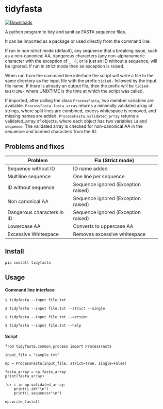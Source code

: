 # tidyfasta

[![Downloads](https://pepy.tech/badge/tidyfasta)](https://pepy.tech/project/tidyfasta)

A python program to tidy and sanitise FASTA sequence files.
 
It can be imported as a package or used directly from the command line.

If run in non-strict mode (default), any sequence that a breaking issue, such as a non-canonical AA, dangerous characters (any non-alphanumeric character with the exception of `_ -`), or is just an ID without a sequence, will be ignored. 
If run in strict mode then an exception is raised.

When run from the command line interface the script will write a file to the same directory as the input file with the prefix `tidied-` followed by the input file name. 
If there is already an output file, then the prefix will be `tidied-UNIXTIME-` where UNIXTIME is the time at which the script was called.

If imported, after calling the class `ProcessFasta`, two member variables are available. 
`ProcessFasta.fasta_array` returns a minimally validated array of strings, where split lines are combined, excess whitespace is removed, and missing names are added.
`ProcessFasta.validated_array` returns a validated_array of objects, where each object has two variables `id` and `sequence`.
The validated array is checked for non-canonical AA in the sequence and banned characters from the ID. 


## Problems and fixes

| Problem                     | Fix (Strict mode)                       |
|-----------------------------|-----------------------------------------|
| Sequence without ID         | ID name added                           |
| Multiline sequence          | One line per sequence                   |
| ID without sequence         | Sequence ignored (Exception raised)     |
| Non canonical AA            | Sequence ignored (Exception raised)     |
| Dangerous characters in ID  | Sequence ignored (Exception raised)     |
| Lowercase AA                | Converts to uppercase AA                |
| Excessive Whitespace        | Removes excessive whitespace            | 

## Install

    pip install tidyfasta

## Usage

#### Command line interface

    $ tidyfasta --input file.txt

    $ tidyfasta --input file.txt --strict --single

    $ tidyfasta --input file.txt --version

    $ tidyfasta --input file.txt --help
    

#### Script

    from tidyfasta.common.process import ProcessFasta
    
    input_file = "sample.txt"
    
    np = ProcessFasta(input_file, strict=True, single=False)
    
    fasta_array = np.fasta_array
    print(fasta_array)
    
    for i in np.validated_array:
        print(i.id+"\n")
        print(i.sequence+"\n")
    
    np.write_fasta()
